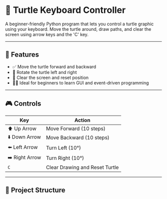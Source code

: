 # 🐢 Turtle Keyboard Controller

A beginner-friendly Python program that lets you control a turtle graphic using your keyboard. Move the turtle around, draw paths, and clear the screen using arrow keys and the 'C' key.

---

## 🚀 Features

- ✅ Move the turtle forward and backward
- 🔄 Rotate the turtle left and right
- 🧹 Clear the screen and reset position
- 🧑‍💻 Ideal for beginners to learn GUI and event-driven programming

---

## 🎮 Controls

| Key           | Action                        |
|---------------|-------------------------------|
| ⬆️ Up Arrow     | Move Forward (10 steps)        |
| ⬇️ Down Arrow   | Move Backward (10 steps)       |
| ⬅️ Left Arrow   | Turn Left (10°)                |
| ➡️ Right Arrow  | Turn Right (10°)               |
| `C`           | Clear Drawing and Reset Turtle |

---

## 📂 Project Structure

